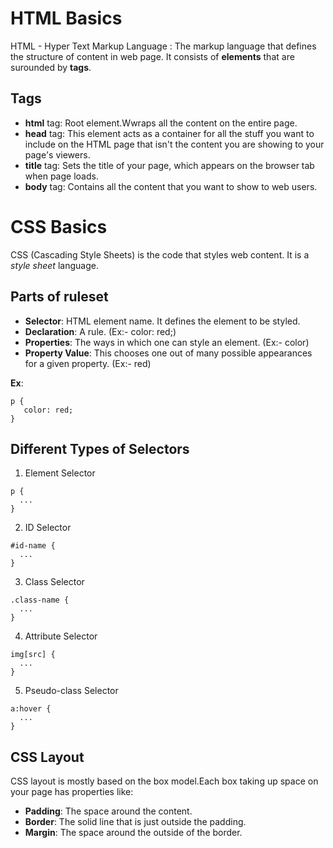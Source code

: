 # HTML Basics

HTML - Hyper Text Markup Language : The markup language that defines the structure of content in web page. It consists of **elements** that are surounded by **tags**.

## Tags
* **html** tag: Root element.Wwraps all the content on the entire page.
* **head** tag: This element acts as a container for all the stuff you want to include on the HTML page that isn't the content you are showing to your page's viewers.
* **title** tag: Sets the title of your page, which appears on the browser tab when page loads.
* **body** tag: Contains all the content that you want to show to web users.


# CSS Basics

CSS (Cascading Style Sheets) is the code that styles web content. It is a *style sheet* language.

## Parts of ruleset
* **Selector**: HTML element name. It defines the element to be styled.
* **Declaration**: A rule. (Ex:- color: red;)
* **Properties**: The ways in which one can style an element. (Ex:- color)
* **Property Value**: This chooses one out of many possible appearances for a given property. (Ex:- red)

**Ex**:
```
p {  
   color: red;  
}
```

## Different Types of Selectors
1. Element Selector
```
p {
  ...
}
```
2. ID Selector
```
#id-name {
  ...
}
```
3. Class Selector
```
.class-name {
  ...
}
```
4. Attribute Selector
```
img[src] {
  ...
}
```
5. Pseudo-class Selector
```
a:hover {
  ...
}
```

## CSS Layout
CSS layout is mostly based on the box model.Each box taking up space on your page has properties like:
* **Padding**: The space around the content.
* **Border**: The solid line that is just outside the padding.
* **Margin**: The space around the outside of the border.



















